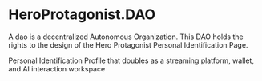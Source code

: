 # HeroProtagonist.DAO
A dao is a decentralized Autonomous Organization. This DAO holds the rights to the design of the Hero Protagonist Personal Identification Page.

Personal Identification Profile that doubles as a streaming platform, wallet, and AI interaction workspace
